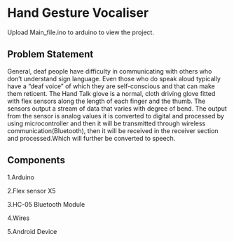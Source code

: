 # Hand Gesture Vocaliser
Upload Main_file.ino to arduino to view the project.


## Problem Statement
General, deaf people have difficulty in communicating with others who don’t understand sign language. Even those who do speak aloud typically have a “deaf voice” of which they are self-conscious and that can make them reticent. The Hand Talk glove is a normal, cloth driving glove fitted with flex sensors along the length of each finger and the thumb. The sensors output a stream of data that varies with degree of bend. The output from the sensor is analog values it is converted to digital and processed by using microcontroller and then it will be transmitted through wireless communication(Bluetooth), then it will be received in the receiver section and processed.Which will further be converted to speech.
## Components
1.Arduino

2.Flex sensor X5

3.HC-05 Bluetooth Module

4.Wires

5.Android Device
